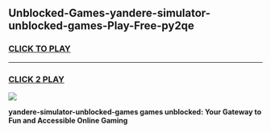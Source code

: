 
## Unblocked-Games-yandere-simulator-unblocked-games-Play-Free-py2qe
<h3>
<a href="https://premium76.site?title=yandere-simulator-unblocked-games&ref=22A">CLICK TO PLAY</a></h3>
<hr>

<h3>
<a href="https://premium76.site?title=yandere-simulator-unblocked-games&ref=22A">CLICK 2 PLAY</a>
  
</h3>

<a href="https://premium76.site?title=yandere-simulator-unblocked-games&ref=22A"><img src="https://clearcache.store/games.png"></a>


**yandere-simulator-unblocked-games games unblocked: Your Gateway to Fun and Accessible Online Gaming**
